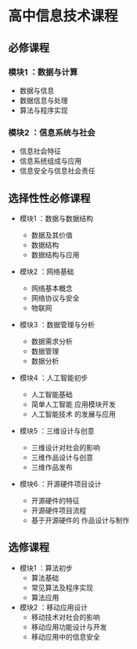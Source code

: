 # 高中信息技术课程

## 必修课程

### 模块1 ：数据与计算
- 数据与信息
- 数据信息与处理
- 算法与程序实现

### 模块2 ：信息系统与社会
- 信息社会特征
- 信息系统组成与应用
- 信息安全与信息社会责任

## 选择性性必修课程

- 模块1 ：数据与数据结构
  - 数据及其价值
  - 数据结构
  - 数据结构与应用

- 模块2 ：网络基础
  - 网络基本概念
  - 网络协议与安全
  - 物联网
- 模块3 ：数据管理与分析
  - 数据需求分析
  - 数据管理
  - 数据分析
- 模块4 ：人工智能初步
  - 人工智能基础
  - 简单人工智能
  应用模块开发
  - 人工智能技术
  的发展与应用

- 模块5 ：三维设计与创意
  - 三维设计对社会的影响
  - 三维作品设计与创意
  - 三维作品发布

- 模块6 ：开源硬件项目设计

  - 开源硬件的特征
  - 开源硬件项目流程
  - 基于开源硬件的
  作品设计与制作

## 选修课程

- 模块1 ：算法初步
  - 算法基础
  - 常见算法及程序实现
  - 算法应用
- 模块2 ：移动应用设计
  - 移动技术对社会的影响
  - 移动应用功能设计与开发
  - 移动应用中的信息安全



